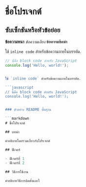 # ชื่อโปรเจกต์
## ซับเซ็กชันหรือหัวข้อย่อย

**ข้อความหนา** 
*ข้อความเอียง* 
~~ข้อความขีดฆ่า~~

<!-- นี่คือคอมเมนต์ที่จะไม่แสดงใน README -->

ใช้ `inline code` สำหรับข้อความภายในบรรทัด.

```javascript
// นี่คือ block code สำหรับ JavaScript
console.log('Hello, world!');


ใช้ `inline code` สำหรับข้อความภายในบรรทัด.

```javascript
// นี่คือ block code สำหรับ JavaScript
console.log('Hello, world!');


### ตัวอย่าง README พื้นฐาน

```markdown
# ชื่อโปรเจกต์

## บทนำ

คำอธิบายโดยรวมเกี่ยวกับโปรเจกต์

## ฟีเจอร์

- ฟีเจอร์ที่ 1
- ฟีเจอร์ที่ 2

## วิธีการใช้งาน

คำอธิบายวิธีการติดตั้งและใ
